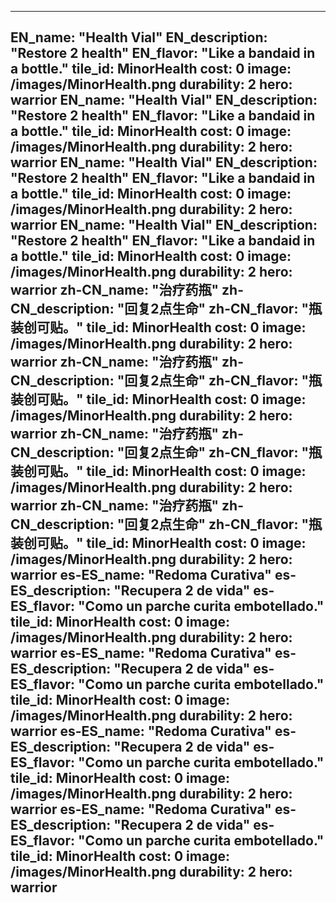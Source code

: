 ---

EN_name: "Health Vial"
EN_description: "Restore 2 health"
EN_flavor: "Like a bandaid in a bottle."
tile_id: MinorHealth
cost: 0
image: /images/MinorHealth.png
durability: 2
hero: warrior
EN_name: "Health Vial"
EN_description: "Restore 2 health"
EN_flavor: "Like a bandaid in a bottle."
tile_id: MinorHealth
cost: 0
image: /images/MinorHealth.png
durability: 2
hero: warrior
EN_name: "Health Vial"
EN_description: "Restore 2 health"
EN_flavor: "Like a bandaid in a bottle."
tile_id: MinorHealth
cost: 0
image: /images/MinorHealth.png
durability: 2
hero: warrior
EN_name: "Health Vial"
EN_description: "Restore 2 health"
EN_flavor: "Like a bandaid in a bottle."
tile_id: MinorHealth
cost: 0
image: /images/MinorHealth.png
durability: 2
hero: warrior
zh-CN_name: "治疗药瓶"
zh-CN_description: "回复2点生命"
zh-CN_flavor: "瓶装创可贴。"
tile_id: MinorHealth
cost: 0
image: /images/MinorHealth.png
durability: 2
hero: warrior
zh-CN_name: "治疗药瓶"
zh-CN_description: "回复2点生命"
zh-CN_flavor: "瓶装创可贴。"
tile_id: MinorHealth
cost: 0
image: /images/MinorHealth.png
durability: 2
hero: warrior
zh-CN_name: "治疗药瓶"
zh-CN_description: "回复2点生命"
zh-CN_flavor: "瓶装创可贴。"
tile_id: MinorHealth
cost: 0
image: /images/MinorHealth.png
durability: 2
hero: warrior
zh-CN_name: "治疗药瓶"
zh-CN_description: "回复2点生命"
zh-CN_flavor: "瓶装创可贴。"
tile_id: MinorHealth
cost: 0
image: /images/MinorHealth.png
durability: 2
hero: warrior
es-ES_name: "Redoma Curativa"
es-ES_description: "Recupera 2 de vida"
es-ES_flavor: "Como un parche curita embotellado."
tile_id: MinorHealth
cost: 0
image: /images/MinorHealth.png
durability: 2
hero: warrior
es-ES_name: "Redoma Curativa"
es-ES_description: "Recupera 2 de vida"
es-ES_flavor: "Como un parche curita embotellado."
tile_id: MinorHealth
cost: 0
image: /images/MinorHealth.png
durability: 2
hero: warrior
es-ES_name: "Redoma Curativa"
es-ES_description: "Recupera 2 de vida"
es-ES_flavor: "Como un parche curita embotellado."
tile_id: MinorHealth
cost: 0
image: /images/MinorHealth.png
durability: 2
hero: warrior
es-ES_name: "Redoma Curativa"
es-ES_description: "Recupera 2 de vida"
es-ES_flavor: "Como un parche curita embotellado."
tile_id: MinorHealth
cost: 0
image: /images/MinorHealth.png
durability: 2
hero: warrior
---